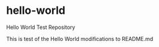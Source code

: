 # hello-world
Hello World Test Repository

This is test of the Hello World modifications to README.md


